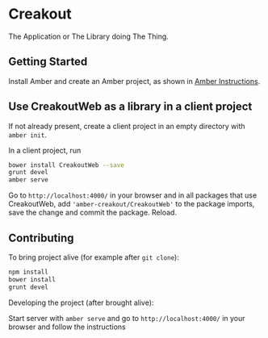 # Creakout

The Application or The Library doing The Thing.

## Getting Started

Install Amber and create an Amber project,
as shown in [Amber Instructions](https://lolg.it/amber/amber#prerequisites).

## Use CreakoutWeb as a library in a client project

If not already present, create a client project
in an empty directory with `amber init`.

In a client project, run

```sh
bower install CreakoutWeb --save
grunt devel
amber serve
```

Go to `http://localhost:4000/` in your browser and
in all packages that use CreakoutWeb,
add `'amber-creakout/CreakoutWeb'` to the package imports,
save the change and commit the package. Reload.

## Contributing

To bring project alive (for example after `git clone`):

```sh
npm install
bower install
grunt devel
```

Developing the project (after brought alive):
 
Start server with `amber serve` and go to `http://localhost:4000/` in your browser and follow the instructions
